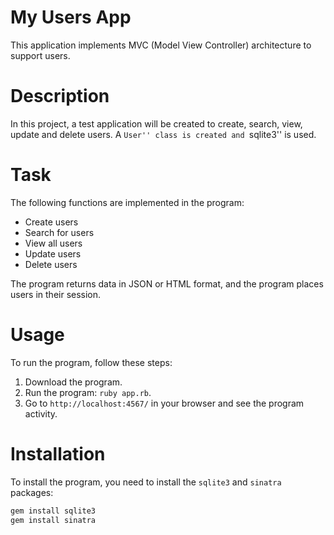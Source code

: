 # My Users App
This application implements MVC (Model View Controller) architecture to support users.
# Description
In this project, a test application will be created to create, search, view, update and delete users. A ``User'' class is created and ``sqlite3'' is used.
# Task
The following functions are implemented in the program:
- Create users
- Search for users 
- View all users
- Update users
- Delete users

The program returns data in JSON or HTML format, and the program places users in their session.
# Usage
To run the program, follow these steps:
1. Download the program.
2. Run the program: `ruby app.rb`.
3. Go to `http://localhost:4567/` in your browser and see the program activity.
# Installation
To install the program, you need to install the `sqlite3` and `sinatra` packages:
```bash
gem install sqlite3
gem install sinatra